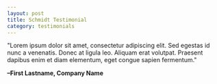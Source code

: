 ```yaml
---
layout: post
title: Schmidt Testimonial
category: testimonials
---
```


"Lorem ipsum dolor sit amet, consectetur adipiscing elit. Sed egestas id nunc a venenatis. Donec at ligula leo. Aliquam erat volutpat. Praesent dapibus enim et diam elementum, eget congue sapien fermentum."

**–First Lastname, Company Name**